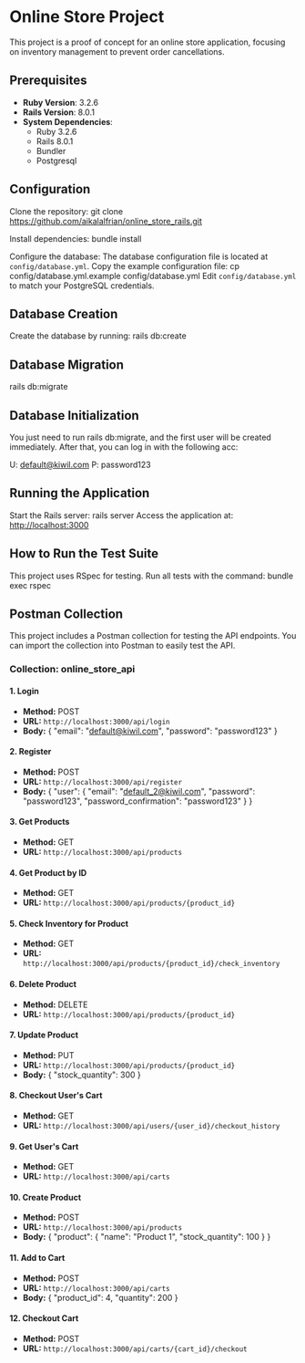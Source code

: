 # Online Store Project

This project is a proof of concept for an online store application, focusing on inventory management to prevent order cancellations.

## Prerequisites
- **Ruby Version**: 3.2.6
- **Rails Version**: 8.0.1
- **System Dependencies**:
  - Ruby 3.2.6
  - Rails 8.0.1
  - Bundler
  - Postgresql

## Configuration
Clone the repository:
git clone https://github.com/aikalalfrian/online_store_rails.git

Install dependencies:
bundle install

Configure the database:
The database configuration file is located at `config/database.yml`. Copy the example configuration file:
cp config/database.yml.example config/database.yml
Edit `config/database.yml` to match your PostgreSQL credentials.

## Database Creation
Create the database by running:
rails db:create

## Database Migration
rails db:migrate

## Database Initialization
You just need to run rails db:migrate, and the first user will be created immediately. After that, you can log in with the following acc:

U: default@kiwil.com
P: password123

## Running the Application
Start the Rails server:
rails server
Access the application at: [http://localhost:3000](http://localhost:3000)

## How to Run the Test Suite
This project uses RSpec for testing. Run all tests with the command:
bundle exec rspec

## Postman Collection

This project includes a Postman collection for testing the API endpoints. You can import the collection into Postman to easily test the API.

### Collection: online_store_api

#### 1. Login
- **Method:** POST
- **URL:** `http://localhost:3000/api/login`
- **Body:** { "email": "default@kiwil.com", "password": "password123" }

#### 2. Register
- **Method:** POST
- **URL:** `http://localhost:3000/api/register`
- **Body:** { "user": { "email": "default_2@kiwil.com", "password": "password123", "password_confirmation": "password123" } }

#### 3. Get Products
- **Method:** GET
- **URL:** `http://localhost:3000/api/products`

#### 4. Get Product by ID
- **Method:** GET
- **URL:** `http://localhost:3000/api/products/{product_id}`

#### 5. Check Inventory for Product
- **Method:** GET
- **URL:** `http://localhost:3000/api/products/{product_id}/check_inventory`

#### 6. Delete Product
- **Method:** DELETE
- **URL:** `http://localhost:3000/api/products/{product_id}`

#### 7. Update Product
- **Method:** PUT
- **URL:** `http://localhost:3000/api/products/{product_id}`
- **Body:** { "stock_quantity": 300 }

#### 8. Checkout User's Cart
- **Method:** GET
- **URL:** `http://localhost:3000/api/users/{user_id}/checkout_history`

#### 9. Get User's Cart
- **Method:** GET
- **URL:** `http://localhost:3000/api/carts`

#### 10. Create Product
- **Method:** POST
- **URL:** `http://localhost:3000/api/products`
- **Body:** { "product": { "name": "Product 1", "stock_quantity": 100 } }

#### 11. Add to Cart
- **Method:** POST
- **URL:** `http://localhost:3000/api/carts`
- **Body:** { "product_id": 4, "quantity": 200 }

#### 12. Checkout Cart
- **Method:** POST
- **URL:** `http://localhost:3000/api/carts/{cart_id}/checkout`





